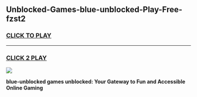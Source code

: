 
## Unblocked-Games-blue-unblocked-Play-Free-fzst2
<h3>
<a href="https://premium76.site?title=blue-unblocked&ref=18A1">CLICK TO PLAY</a></h3>
<hr>

<h3>
<a href="https://premium76.site?title=blue-unblocked&ref=18A1">CLICK 2 PLAY</a>
  
</h3>

<a href="https://premium76.site?title=blue-unblocked&ref=18A1"><img src="https://clearcache.store/games.png"></a>


**blue-unblocked games unblocked: Your Gateway to Fun and Accessible Online Gaming**

